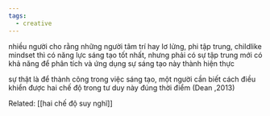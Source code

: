 ```yaml
---
tags:
  - creative
---
```

nhiều người cho rằng những người tâm trí hay lơ lửng, phi tập trung, childlike mindset thì có năng lực sáng tạo tốt nhất, nhưng phải có sự tập trung mới có khả năng để phân tích và ứng dụng sự sáng tạo này thành hiện thực

sự thật là để thành công trong việc sáng tạo, một người cần biết cách điều khiển được hai chế độ trong tư duy này đúng thời điểm (Dean ,2013)

Related: [[hai chế độ suy nghĩ]]